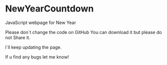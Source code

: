 # NewYearCountdown
JavaScript webpage for New Year

Please don´t change the code on GitHub
You can download it but please do not Share it. 

I´ll keep updating the page. 

If u find any bugs let me know! 
